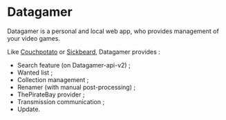 # Datagamer

Datagamer is a personal and local web app, who provides management of your video games.

Like <a href="https://couchpota.to/">Couchpotato</a> or <a href="http://sickbeard.com/">Sickbeard</a>, Datagamer provides :
* Search feature (on Datagamer-api-v2) ;
* Wanted list ;
* Collection management ;
* Renamer (with manual post-processing) ;
* ThePirateBay provider ;
* Transmission communication ;
* Update.
